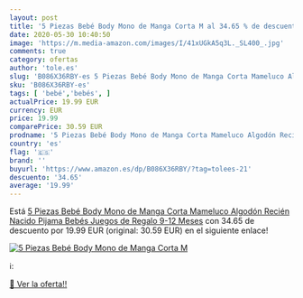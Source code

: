 ```yaml
---
layout: post
title: '5 Piezas Bebé Body Mono de Manga Corta M al 34.65 % de descuento'
date: 2020-05-30 10:40:50
image: 'https://m.media-amazon.com/images/I/41xUGkA5q3L._SL400_.jpg'
comments: true
category: ofertas
author: 'tole.es'
slug: 'B086X36RBY-es 5 Piezas Bebé Body Mono de Manga Corta Mameluco Algodón...'
sku: 'B086X36RBY-es'
tags: [ 'bebé','bebés', ]
actualPrice: 19.99 EUR
currency: EUR
price: 19.99
comparePrice: 30.59 EUR
prodname: '5 Piezas Bebé Body Mono de Manga Corta Mameluco Algodón Recién Nacido Pijama Bebés Juegos de Regalo  9-12 Meses'
country: 'es'
flag: '🇪🇸'
brand: ''
buyurl: 'https://www.amazon.es/dp/B086X36RBY/?tag=tolees-21'
descuento: '34.65'
average: '19.99'
---
```


Está [5 Piezas Bebé Body Mono de Manga Corta Mameluco Algodón Recién Nacido Pijama Bebés Juegos de Regalo  9-12 Meses](https://www.amazon.es/dp/B086X36RBY/?tag=tolees-21) con 34.65 de descuento por 19.99 EUR (original: 30.59 EUR) en el siguiente enlace!

[![5 Piezas Bebé Body Mono de Manga Corta M](https://m.media-amazon.com/images/I/41xUGkA5q3L._SL400_.jpg)](https://www.amazon.es/dp/B086X36RBY/?tag=tolees-21)

ℹ️:


[🛒 Ver la oferta!!](https://www.amazon.es/dp/B086X36RBY/?tag=tolees-21)
